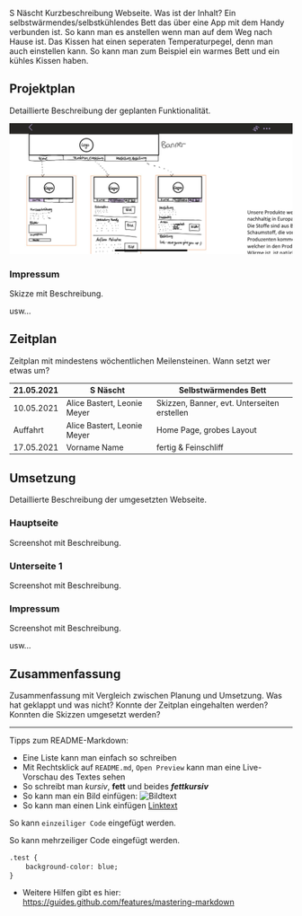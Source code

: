 S Näscht
Kurzbeschreibung Webseite. Was ist der Inhalt?
Ein selbstwärmendes/selbstkühlendes Bett das über eine App mit dem Handy verbunden ist. So kann man es anstellen wenn man auf dem Weg nach Hause ist. Das Kissen hat einen seperaten Temperaturpegel, denn man auch einstellen kann. So kann man zum Beispiel ein warmes Bett und ein kühles Kissen haben.  
## Projektplan

Detaillierte Beschreibung der geplanten Funktionalität.

![skizzen](skizzen.jpeg)

### Impressum

Skizze mit Beschreibung.

usw...

## Zeitplan

Zeitplan mit mindestens wöchentlichen Meilensteinen. Wann setzt wer etwas um?

| 21.05.2021 | S Näscht | Selbstwärmendes Bett |
| --- | --- | --- |
| 10.05.2021 | Alice Bastert, Leonie Meyer | Skizzen, Banner, evt. Unterseiten erstellen |
| Auffahrt | Alice Bastert, Leonie Meyer | Home Page, grobes Layout |
| 17.05.2021 | Vorname Name | fertig & Feinschliff |


## Umsetzung

Detaillierte Beschreibung der umgesetzten Webseite.

### Hauptseite

Screenshot mit Beschreibung.

### Unterseite 1

Screenshot mit Beschreibung.

### Impressum

Screenshot mit Beschreibung.

usw...

## Zusammenfassung

Zusammenfassung mit Vergleich zwischen Planung und Umsetzung. Was hat geklappt und was nicht? Konnte der Zeitplan eingehalten werden? Konnten die Skizzen umgesetzt werden?

---

Tipps zum README-Markdown:
- Eine Liste kann man einfach so schreiben
- Mit Rechtsklick auf `README.md`, `Open Preview` kann man eine Live-Vorschau des Textes sehen 
- So schreibt man *kursiv*, **fett** und beides ***fettkursiv***
- So kann man ein Bild einfügen: ![Bildtext](link-zum-bild.jpg)
- So kann man einen Link einfügen [Linktext](https://google.com)

So kann `einzeiliger Code` eingefügt werden.

So kann mehrzeiliger Code eingefügt werden.
```
.test {
    background-color: blue;
}
```

- Weitere Hilfen gibt es hier: https://guides.github.com/features/mastering-markdown